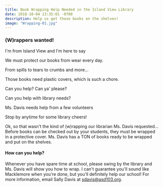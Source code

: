 ```yaml
---
title: Book Wrapping Help Needed in the Island View Library
date: 2018-10-04 13:35:01 -0700
description: Help us get those books on the shelves!
image: "Wrapping-01.jpg"
---
```


### (W)rappers wanted!

I'm from Island View and I'm here to say

We must protect our books from wear every day.

From spills to tears to crumbs and more...

Those books need plastic covers, which is such a chore.

Can you help? Can ya' please?

Can you help with library needs?

Ms. Davis needs help from a few volunteers

Stop by anytime for some library cheers!

Ok, so that wasn't the kind of (w)rapping our librarian Ms. Davis requested... Before books can be checked out by your students, they must be wrapped in a protective cover. Ms. Davis has a TON of books ready to be wrapped and put on the shelves.

#### How can you help?

Whenever you have spare time at school, please swing by the library and Ms. Davis will show you how to wrap. I can't guarantee you'll sound like Macklemore when you're done, but you'll definitely help our school! For more information, email Sally Davis at sdavis@asd103.org.